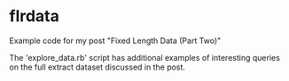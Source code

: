 # flrdata
Example code for my post "Fixed Length Data (Part Two)"

The 'explore_data.rb' script has additional examples of interesting queries on the full extract dataset discussed in the post.





